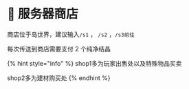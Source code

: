 # 🍠 服务器商店

商店位于岛世界，建议输入`/s1` ， `/s2` ，`/s3前往`

每次传送到商店需要支付 2 个纯净结晶

{% hint style="info" %}
shop1多为玩家出售处以及特殊物品买卖

shop2多为建材购买处
{% endhint %}
